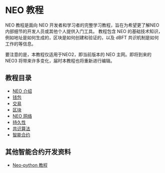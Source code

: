 # NEO 教程

NEO 教程是面向 NEO 开发者和学习者的完整学习教程，旨在为希望更了解NEO内部细节的开发人员或其他个人提供入门工具。 教程包含 NEO 的基础技术知识，例如地址是如何生成的，区块是如何创建和验证的，以及 dBFT 共识机制是如何工作的等信息。

要注意的是，本教程仅适用于NEO2，即当前版本的 NEO 主网。即将到来的 NEO3 将带来许多变化，届时本教程也将重新进行编辑。

## 教程目录
- [NEO 介绍](1-introduction/1-Introduction_to_NEO.md)
- [钱包](2-wallet/1-Introduction_to_wallets.md)
- [交易](3-transactions/1-Introduction_to_transactions.md)
- [区块](4-blocks/1-Introduction_to_blocks_and_blockchain.md)
- [NEO 网络](5-network/1-Introduction_to_the_NEO_network_protocol.md)
- [持久性](6-persistence/1-persistence.md)
- [共识算法](7-consensus/1-Introduction_to_consensus.md)
- [智能合约](9-smartContract/What_is_smart_contract.md)

## 其他智能合约开发资料
- [Neo-python 教程](9-smartContract/neopython/part1_setup.md)
